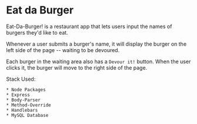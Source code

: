 # Eat da Burger

Eat-Da-Burger! is a restaurant app that lets users input the names of burgers they'd like to eat.

Whenever a user submits a burger's name, it will display the burger on the left side of the page -- waiting to be devoured.

Each burger in the waiting area also has a `Devour it!` button. When the user clicks it, the burger will move to the right side of the page.

Stack Used:

	* Node Packages
	* Express
	* Body-Parser
	* Method-Override
	* Handlebars
	* MySQL Database
